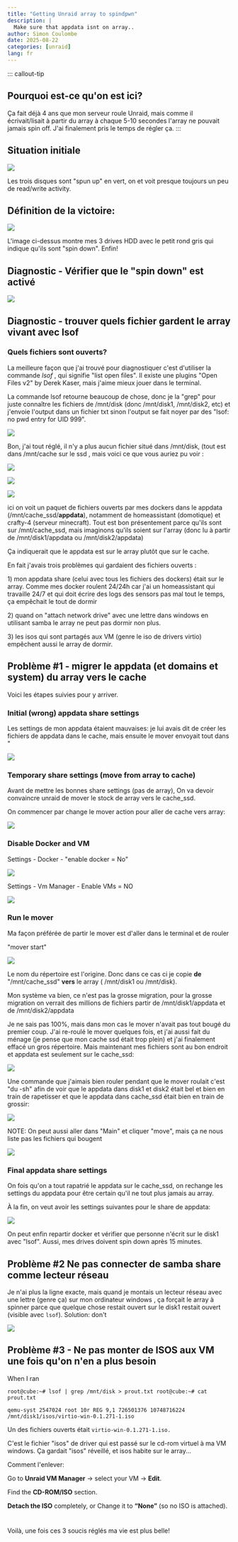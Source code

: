 ```yaml
---
title: "Getting Unraid array to spindpwn"
description: |
  Make sure that appdata isnt on array..
author: Simon Coulombe
date: 2025-08-22
categories: [unraid]
lang: fr
---
```









::: callout-tip
## Pourquoi est-ce qu'on est ici?

Ça fait déjà 4 ans que mon serveur roule Unraid, mais comme il écrivait/lisait à partir du array à chaque 5-10 secondes l'array ne pouvait jamais spin off. J'ai finalement pris le temps de régler ça.
:::

## Situation initiale

![](images/clipboard-54749287.png)

Les trois disques sont "spun up" en vert, on et voit presque toujours un peu de read/write activity.

## Définition de la victoire:

![](images/clipboard-3764533444.png)

L'image ci-dessus montre mes 3 drives HDD avec le petit rond gris qui indique qu'ils sont "spin down". Enfin!

## Diagnostic - Vérifier que le "spin down" est activé

![](images/clipboard-3947460516.png)

## Diagnostic - trouver quels fichier gardent le array vivant avec lsof

### Quels fichiers sont ouverts?

La meilleure façon que j'ai trouvé pour diagnostiquer c'est d'utiliser la commande *lsof* , qui signifie "list open files". Il existe une plugins "Open Files v2" by Derek Kaser, mais j'aime mieux jouer dans le terminal.

La commande lsof retourne beaucoup de chose, donc je la "grep" pour juste connaître les fichiers de /mnt/disk (donc /mnt/disk1, /mnt/disk2, etc) et j'envoie l'output dans un fichier txt sinon l'output se fait noyer par des "lsof: no pwd entry for UID 999".

![](images/clipboard-3840867346.png)

Bon, j'ai tout réglé, il n'y a plus aucun fichier situé dans /mnt/disk, (tout est dans /mnt/cache sur le ssd , mais voici ce que vous auriez pu voir :

![](images/clipboard-3391894956.png)

![](images/clipboard-4094400617.png)

![](images/clipboard-3210637532.png)

ici on voit un paquet de fichiers ouverts par mes dockers dans le appdata (/mnt/cache_ssd/**appdata**), notamment de homeassistant (domotique) et crafty-4 (serveur minecraft). Tout est bon présentement parce qu'ils sont sur /mnt/cache_ssd, mais imaginons qu'ils soient sur l'array (donc lu à partir de /mnt/disk1/appdata ou /mnt/disk2/appdata)

Ça indiquerait que le appdata est sur le array plutôt que sur le cache.

En fait j'avais trois problèmes qui gardaient des fichiers ouverts :

1\) mon appdata share (celui avec tous les fichiers des dockers) était sur le array. Comme mes docker roulent 24/24h car j'ai un homeassistant qui travaille 24/7 et qui doit écrire des logs des sensors pas mal tout le temps, ça empêchait le tout de dormir

2\) quand on "attach network drive" avec une lettre dans windows en utilisant samba le array ne peut pas dormir non plus.

3\) les isos qui sont partagés aux VM (genre le iso de drivers virtio) empêchent aussi le array de dormir.

## Problème #1 - migrer le appdata (et domains et system) du array vers le cache

Voici les étapes suivies pour y arriver.

### Initial (wrong) appdata share settings

Les settings de mon appdata étaient mauvaises: je lui avais dit de créer les fichiers de appdata dans le cache, mais ensuite le mover envoyait tout dans "

![](images/clipboard-3064472114.png)

### Temporary share settings (move from array to cache)

Avant de mettre les bonnes share settings (pas de array), On va devoir convaincre unraid de mover le stock de array vers le cache_ssd.

On commencer par change le mover action pour aller de cache vers array:

![](images/clipboard-2657054833.png)

### Disable Docker and VM

Settings - Docker - "enable docker = No"

![](images/clipboard-415305906.png)

Settings - Vm Manager - Enable VMs = NO

![](images/clipboard-867718793.png)

### Run le mover

Ma façon préférée de partir le mover est d'aller dans le terminal et de rouler

"mover start"

![](images/clipboard-1802563233.png)

Le nom du répertoire est l'origine. Donc dans ce cas ci je copie **de** "/mnt/cache_ssd" **vers** le array ( /mnt/disk1 ou /mnt/disk).

Mon système va bien, ce n'est pas la grosse migration, pour la grosse migration on verrait des millions de fichiers partir de /mnt/disk1/appdata et de /mnt/disk2/appdata

Je ne sais pas 100%, mais dans mon cas le mover n'avait pas tout bougé du premier coup. J'ai re-roulé le mover quelques fois, et j'ai aussi fait du ménage (je pense que mon cache ssd était trop plein) et j'ai finalement effacé un gros répertoire. Mais maintenant mes fichiers sont au bon endroit et appdata est seulement sur le cache_ssd:

![](images/clipboard-1079171803.png)

Une commande que j'aimais bien rouler pendant que le mover roulait c'est "du -sh" afin de voir que le appdata dans disk1 et disk2 était bel et bien en train de rapetisser et que le appdata dans cache_ssd était bien en train de grossir:

![](images/clipboard-2651441831.png)

NOTE: On peut aussi aller dans "Main" et cliquer "move", mais ça ne nous liste pas les fichiers qui bougent

![](images/clipboard-606521787.png)

### Final appdata share settings

On fois qu'on a tout rapatrié le appdata sur le cache_ssd, on rechange les settings du appdata pour être certain qu'il ne tout plus jamais au array.

À la fin, on veut avoir les settings suivantes pour le share de appdata:

![](images/clipboard-1067114940.png)

On peut enfin repartir docker et vérifier que personne n'écrit sur le disk1 avec "lsof". Aussi, mes drives doivent spin down après 15 minutes.

## Problème #2 Ne pas connecter de samba share comme lecteur réseau

Je n'ai plus la ligne exacte, mais quand je montais un lecteur réseau avec une lettre (genre ça) sur mon ordinateur windows , ça forçait le array à spinner parce que quelque chose restait ouvert sur le disk1 restait ouvert (visible avec `lsof`). Solution: don't

![](images/clipboard-711391343.png)

## Problème #3 - Ne pas monter de ISOS aux VM une fois qu'on n'en a plus besoin

When I ran

`root@cube:~# lsof | grep /mnt/disk > prout.txt root@cube:~# cat prout.txt`

`qemu-syst 2547024 root 10r REG 9,1 726501376 10748716224 /mnt/disk1/isos/virtio-win-0.1.271-1.iso`

Un des fichiers ouverts était `virtio-win-0.1.271-1.iso.`

C'est le fichier "isos" de driver qui est passé sur le cd-rom virtuel à ma VM windows. Ça gardait "isos" réveillé, et isos habite sur le array...

Comment l'enlever:

Go to **Unraid VM Manager** → select your VM → **Edit**.

Find the **CD-ROM/ISO** section.

**Detach the ISO** completely, or Change it to **“None”** (so no ISO is attached).

# 

Voilà, une fois ces 3 soucis réglés ma vie est plus belle!
